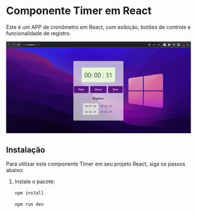 # Componente Timer em React

Este é um APP de cronômetro em React, com exibição, botões de controle e funcionalidade de registro.

![Logo](https://github.com/faeltwister/cronometro/blob/main/src/assets/cronometro.png?raw=true)


## Instalação

Para utilizar este componente Timer em seu projeto React, siga os passos abaixo:

1. Instale o pacote:

   ```bash
   npm install
   ```
   
   ```bash
   npm run dev

